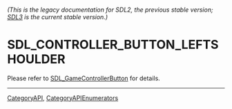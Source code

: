 ###### (This is the legacy documentation for SDL2, the previous stable version; [SDL3](https://wiki.libsdl.org/SDL3/) is the current stable version.)
# SDL_CONTROLLER_BUTTON_LEFTSHOULDER

Please refer to [SDL_GameControllerButton](SDL_GameControllerButton) for details.

----
[CategoryAPI](CategoryAPI), [CategoryAPIEnumerators](CategoryAPIEnumerators)

